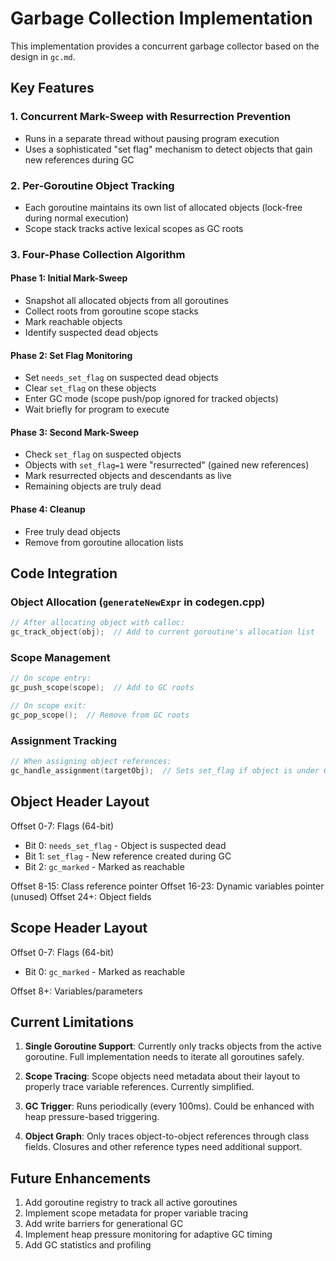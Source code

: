 # Garbage Collection Implementation

This implementation provides a concurrent garbage collector based on the design in `gc.md`.

## Key Features

### 1. **Concurrent Mark-Sweep with Resurrection Prevention**
- Runs in a separate thread without pausing program execution
- Uses a sophisticated "set flag" mechanism to detect objects that gain new references during GC

### 2. **Per-Goroutine Object Tracking**
- Each goroutine maintains its own list of allocated objects (lock-free during normal execution)
- Scope stack tracks active lexical scopes as GC roots

### 3. **Four-Phase Collection Algorithm**

#### Phase 1: Initial Mark-Sweep
- Snapshot all allocated objects from all goroutines
- Collect roots from goroutine scope stacks
- Mark reachable objects
- Identify suspected dead objects

#### Phase 2: Set Flag Monitoring
- Set `needs_set_flag` on suspected dead objects
- Clear `set_flag` on these objects
- Enter GC mode (scope push/pop ignored for tracked objects)
- Wait briefly for program to execute

#### Phase 3: Second Mark-Sweep
- Check `set_flag` on suspected objects
- Objects with `set_flag=1` were "resurrected" (gained new references)
- Mark resurrected objects and descendants as live
- Remaining objects are truly dead

#### Phase 4: Cleanup
- Free truly dead objects
- Remove from goroutine allocation lists

## Code Integration

### Object Allocation (`generateNewExpr` in codegen.cpp)
```cpp
// After allocating object with calloc:
gc_track_object(obj);  // Add to current goroutine's allocation list
```

### Scope Management
```cpp
// On scope entry:
gc_push_scope(scope);  // Add to GC roots

// On scope exit:
gc_pop_scope();  // Remove from GC roots
```

### Assignment Tracking
```cpp
// When assigning object references:
gc_handle_assignment(targetObj);  // Sets set_flag if object is under GC suspicion
```

## Object Header Layout

Offset 0-7: Flags (64-bit)
- Bit 0: `needs_set_flag` - Object is suspected dead
- Bit 1: `set_flag` - New reference created during GC
- Bit 2: `gc_marked` - Marked as reachable

Offset 8-15: Class reference pointer
Offset 16-23: Dynamic variables pointer (unused)
Offset 24+: Object fields

## Scope Header Layout

Offset 0-7: Flags (64-bit)
- Bit 0: `gc_marked` - Marked as reachable

Offset 8+: Variables/parameters

## Current Limitations

1. **Single Goroutine Support**: Currently only tracks objects from the active goroutine. Full implementation needs to iterate all goroutines safely.

2. **Scope Tracing**: Scope objects need metadata about their layout to properly trace variable references. Currently simplified.

3. **GC Trigger**: Runs periodically (every 100ms). Could be enhanced with heap pressure-based triggering.

4. **Object Graph**: Only traces object-to-object references through class fields. Closures and other reference types need additional support.

## Future Enhancements

1. Add goroutine registry to track all active goroutines
2. Implement scope metadata for proper variable tracing
3. Add write barriers for generational GC
4. Implement heap pressure monitoring for adaptive GC timing
5. Add GC statistics and profiling
